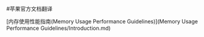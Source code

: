 #苹果官方文档翻译

[内存使用性能指南(Memory Usage Performance Guidelines)](Memory Usage Performance Guidelines/Introduction.md)